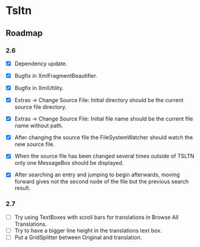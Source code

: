 ﻿# Tsltn
## Roadmap

### 2.6
- [x] Dependency update.
- [x] Bugfix in XmlFragmentBeautifier.
- [x] Bugfix in XmlUtility.
- [x] Extras -> Change Source File: Initial directory should be the current source file 
directory.
- [x] Extras -> Change Source File: Initial file name should be the current file name without path.
- [x] After changing the source file the  FileSystemWatcher should watch the new source file.
- [x] When the source file has been changed several times outside of TSLTN only one MessageBox
should be displayed.
- [x] After searching an entry and jumping to begin afterwards, moving forward gives not the 
second node of the file but the previous search result.


### 2.7
- [ ] Try using TextBoxes with scroll bars for translations in Browse All Translations.
- [ ] Try to have a bigger line height in the translations text box.
- [ ] Put a GridSplitter between Original and translation.